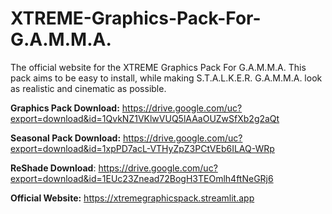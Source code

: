 # XTREME-Graphics-Pack-For-G.A.M.M.A.
The official website for the XTREME Graphics Pack For G.A.M.M.A. This pack aims to be easy to install, while making S.T.A.L.K.E.R. G.A.M.M.A. look as realistic and cinematic as possible.

**Graphics Pack Download:** https://drive.google.com/uc?export=download&id=1QvkNZ1VKlwVUQ5lAAaOUZwSfXb2g2aQt

**Seasonal Pack Download:** https://drive.google.com/uc?export=download&id=1xpPD7acL-VTHyZpZ3PCtVEb6ILAQ-WRp

**ReShade Download**: https://drive.google.com/uc?export=download&id=1EUc23Znead72BogH3TEOmlh4ftNeGRj6

**Official Website:** https://xtremegraphicspack.streamlit.app
